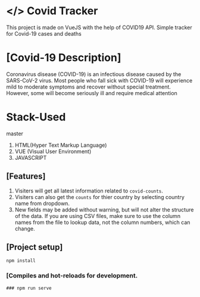 # </> Covid Tracker
This project is made on VueJS with the help of COVID19 API.
Simple tracker for Covid-19 cases and deaths
# [Covid-19 Description]

Coronavirus disease (COVID-19) is an infectious disease caused by the SARS-CoV-2 virus.
Most people who fall sick with COVID-19 will experience mild to moderate symptoms and recover without special treatment. However, some will become seriously ill and require medical attention

# Stack-Used
 master
1. HTML(Hyper Text Markup Language)
2. VUE (Visual User Environment)
3. JAVASCRIPT

## [Features]
1. Visiters will get all latest information related to `covid-counts`.
2. Visiters can also get the `counts` for thier country by selecting country name from dropdown.
3. New fields may be added without warning, but will not alter the structure of the data. If you are using CSV files, make sure to use the column names from the file to lookup data, not the column numbers, which can change.

## [Project setup]
```
npm install
```

### [Compiles and hot-reloads for development.

```
### npm run serve


```



